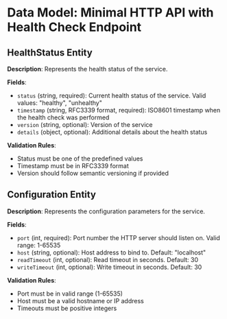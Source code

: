# Data Model: Minimal HTTP API with Health Check Endpoint

## HealthStatus Entity

**Description**: Represents the health status of the service.

**Fields**:
- `status` (string, required): Current health status of the service. Valid values: "healthy", "unhealthy"
- `timestamp` (string, RFC3339 format, required): ISO8601 timestamp when the health check was performed
- `version` (string, optional): Version of the service
- `details` (object, optional): Additional details about the health status

**Validation Rules**:
- Status must be one of the predefined values
- Timestamp must be in RFC3339 format
- Version should follow semantic versioning if provided

## Configuration Entity

**Description**: Represents the configuration parameters for the service.

**Fields**:
- `port` (int, required): Port number the HTTP server should listen on. Valid range: 1-65535
- `host` (string, optional): Host address to bind to. Default: "localhost"
- `readTimeout` (int, optional): Read timeout in seconds. Default: 30
- `writeTimeout` (int, optional): Write timeout in seconds. Default: 30

**Validation Rules**:
- Port must be in valid range (1-65535)
- Host must be a valid hostname or IP address
- Timeouts must be positive integers
